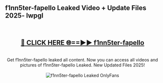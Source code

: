 <h2>f1nn5ter-fapello Leaked Video + Update Files 2025- lwpgl</h2>
<br>
<div align="center">
<h2><a href="https://libra.edu.pl?f1nn5ter-fapello" rel="nofollow">🔴 CLICK HERE 🌐==►► f1nn5ter-fapello</a></h2>
<br>
Get f1nn5ter-fapello leaked all content. Now you can access all videos and pictures of f1nn5ter-fapello Leaked. New Updated Files 2025!
<br>
<br>
<a href="https://libra.edu.pl?f1nn5ter-fapello" rel="nofollow" data-target="animated-image.originalLink"><img src="https://i.ibb.co.com/WyWwxjT/player-gif2.gif" alt="f1nn5ter-fapello Leaked OnlyFans" style="max-width: 100%; display: inline-block;" data-target="animated-image.originalImage"></a>
</div>
<br>